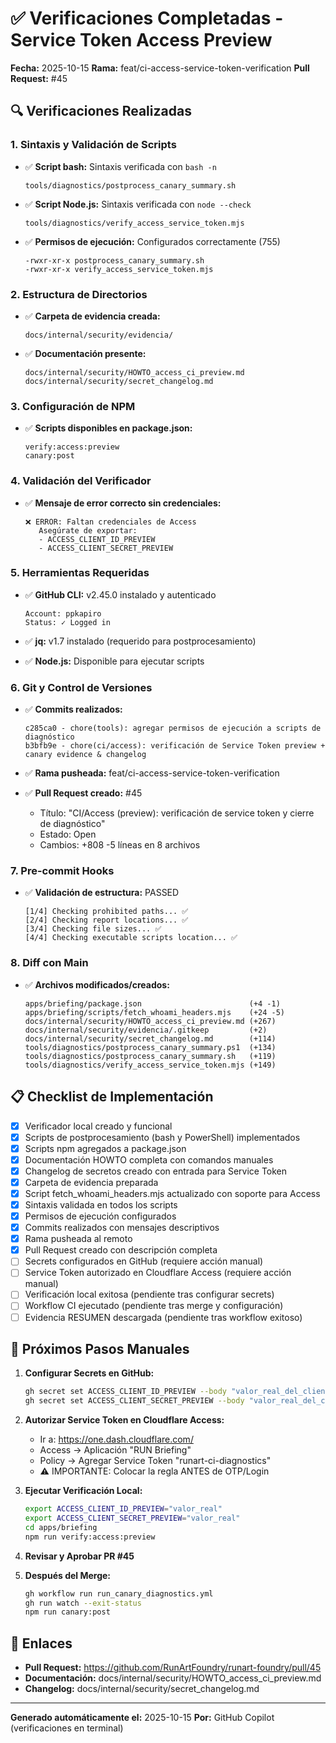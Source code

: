 # ✅ Verificaciones Completadas - Service Token Access Preview

**Fecha:** 2025-10-15
**Rama:** feat/ci-access-service-token-verification
**Pull Request:** #45

## 🔍 Verificaciones Realizadas

### 1. Sintaxis y Validación de Scripts

- ✅ **Script bash:** Sintaxis verificada con `bash -n`
  ```
  tools/diagnostics/postprocess_canary_summary.sh
  ```

- ✅ **Script Node.js:** Sintaxis verificada con `node --check`
  ```
  tools/diagnostics/verify_access_service_token.mjs
  ```

- ✅ **Permisos de ejecución:** Configurados correctamente (755)
  ```
  -rwxr-xr-x postprocess_canary_summary.sh
  -rwxr-xr-x verify_access_service_token.mjs
  ```

### 2. Estructura de Directorios

- ✅ **Carpeta de evidencia creada:**
  ```
  docs/internal/security/evidencia/
  ```

- ✅ **Documentación presente:**
  ```
  docs/internal/security/HOWTO_access_ci_preview.md
  docs/internal/security/secret_changelog.md
  ```

### 3. Configuración de NPM

- ✅ **Scripts disponibles en package.json:**
  ```
  verify:access:preview
  canary:post
  ```

### 4. Validación del Verificador

- ✅ **Mensaje de error correcto sin credenciales:**
  ```
  ❌ ERROR: Faltan credenciales de Access
     Asegúrate de exportar:
     - ACCESS_CLIENT_ID_PREVIEW
     - ACCESS_CLIENT_SECRET_PREVIEW
  ```

### 5. Herramientas Requeridas

- ✅ **GitHub CLI:** v2.45.0 instalado y autenticado
  ```
  Account: ppkapiro
  Status: ✓ Logged in
  ```

- ✅ **jq:** v1.7 instalado (requerido para postprocesamiento)

- ✅ **Node.js:** Disponible para ejecutar scripts

### 6. Git y Control de Versiones

- ✅ **Commits realizados:**
  ```
  c285ca0 - chore(tools): agregar permisos de ejecución a scripts de diagnóstico
  b3bfb9e - chore(ci/access): verificación de Service Token preview + canary evidence & changelog
  ```

- ✅ **Rama pusheada:** feat/ci-access-service-token-verification

- ✅ **Pull Request creado:** #45
  - Título: "CI/Access (preview): verificación de service token y cierre de diagnóstico"
  - Estado: Open
  - Cambios: +808 -5 líneas en 8 archivos

### 7. Pre-commit Hooks

- ✅ **Validación de estructura:** PASSED
  ```
  [1/4] Checking prohibited paths... ✅
  [2/4] Checking report locations... ✅
  [3/4] Checking file sizes... ✅
  [4/4] Checking executable scripts location... ✅
  ```

### 8. Diff con Main

- ✅ **Archivos modificados/creados:**
  ```
  apps/briefing/package.json                        (+4 -1)
  apps/briefing/scripts/fetch_whoami_headers.mjs    (+24 -5)
  docs/internal/security/HOWTO_access_ci_preview.md (+267)
  docs/internal/security/evidencia/.gitkeep         (+2)
  docs/internal/security/secret_changelog.md        (+114)
  tools/diagnostics/postprocess_canary_summary.ps1  (+134)
  tools/diagnostics/postprocess_canary_summary.sh   (+119)
  tools/diagnostics/verify_access_service_token.mjs (+149)
  ```

## 📋 Checklist de Implementación

- [x] Verificador local creado y funcional
- [x] Scripts de postprocesamiento (bash y PowerShell) implementados
- [x] Scripts npm agregados a package.json
- [x] Documentación HOWTO completa con comandos manuales
- [x] Changelog de secretos creado con entrada para Service Token
- [x] Carpeta de evidencia preparada
- [x] Script fetch_whoami_headers.mjs actualizado con soporte para Access
- [x] Sintaxis validada en todos los scripts
- [x] Permisos de ejecución configurados
- [x] Commits realizados con mensajes descriptivos
- [x] Rama pusheada al remoto
- [x] Pull Request creado con descripción completa
- [ ] Secrets configurados en GitHub (requiere acción manual)
- [ ] Service Token autorizado en Cloudflare Access (requiere acción manual)
- [ ] Verificación local exitosa (pendiente tras configurar secrets)
- [ ] Workflow CI ejecutado (pendiente tras merge y configuración)
- [ ] Evidencia RESUMEN descargada (pendiente tras workflow exitoso)

## 🚀 Próximos Pasos Manuales

1. **Configurar Secrets en GitHub:**
   ```bash
   gh secret set ACCESS_CLIENT_ID_PREVIEW --body "valor_real_del_client_id"
   gh secret set ACCESS_CLIENT_SECRET_PREVIEW --body "valor_real_del_client_secret"
   ```

2. **Autorizar Service Token en Cloudflare Access:**
   - Ir a: https://one.dash.cloudflare.com/
   - Access → Aplicación "RUN Briefing"
   - Policy → Agregar Service Token "runart-ci-diagnostics"
   - ⚠️ IMPORTANTE: Colocar la regla ANTES de OTP/Login

3. **Ejecutar Verificación Local:**
   ```bash
   export ACCESS_CLIENT_ID_PREVIEW="valor_real"
   export ACCESS_CLIENT_SECRET_PREVIEW="valor_real"
   cd apps/briefing
   npm run verify:access:preview
   ```

4. **Revisar y Aprobar PR #45**

5. **Después del Merge:**
   ```bash
   gh workflow run run_canary_diagnostics.yml
   gh run watch --exit-status
   npm run canary:post
   ```

## 🔗 Enlaces

- **Pull Request:** https://github.com/RunArtFoundry/runart-foundry/pull/45
- **Documentación:** docs/internal/security/HOWTO_access_ci_preview.md
- **Changelog:** docs/internal/security/secret_changelog.md

---

**Generado automáticamente el:** 2025-10-15
**Por:** GitHub Copilot (verificaciones en terminal)

